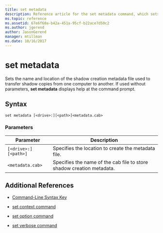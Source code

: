 ```yaml
---
title: set metadata
description: Reference article for the set metadata command, which sets the name and location of the shadow creation metadata file used to transfer shadow copies from one computer to another.
ms.topic: reference
ms.assetid: 67e6f60a-b42a-451a-95cf-b22ace7d50c2
ms.author: jgerend
author: JasonGerend
manager: mtillman
ms.date: 10/16/2017
---
```


# set metadata

Sets the name and location of the shadow creation metadata file used to transfer shadow copies from one computer to another. If used without parameters, **set metadata** displays help at the command prompt.

## Syntax

```
set metadata [<drive>:][<path>]<metadata.cab>
```

### Parameters

| Parameter | Description |
|--|--|
| `[<drive>:][<path>]` | Specifies the location to create the metadata file. |
| `<metadata.cab>` | Specifies the name of the cab file to store shadow creation metadata. |

## Additional References

- [Command-Line Syntax Key](command-line-syntax-key.md)

- [set context command](set-context.md)

- [set option command](set-option.md)

- [set verbose command](set-verbose.md)
